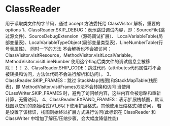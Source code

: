 # ClassReader
用于读取类文件的字节码，通过 accept 方法委托给 ClassVisitor 解析，重要的 options
1、ClassReader.SKIP_DEBUG：表示跳过调试内容，即：SourceFile(跳过源文件)、SourceDebugExtension（源码调试扩展）、
LocalVariableTable(局部变量表)、LocalVariableTypeObject(局部变量类型表)、LineNumberTable(行号表属性)、
同时一下的方法 不会解析也不会被访问：ClassVisitor.visitResource，MethodVisitor.visitLocalVariable，MethodVisitor.visitLineNumber
使用这个flag后类文件的调试信息会被移除！！！
2、ClassReader.SHIP_CODE：跳过代码（attributes代码属性将不会被转换和访问，方法体代码不会进行解析和访问）。
3、ClassReader.SKIP_FRAMES：跳过 StackMap(栈图)和StackMapTable(栈图表)，即 MethodVisitor.visitFrames方法不会转换和访问
当使用 CLassWriter.SKIP_FRAMES 时，避免了访问帧内容，这些内容会被忽略和重新计算，无需访问。
4、ClassReader.EXPAND_FRAMES：表示扩展栈帧图，默认栈图以它们的原始格式(V1_6以下使用扩展格式。其他使用压缩格式)被访问，
若是设置了该标识，栈图则始终以扩展方式进行访问(此标识在 ClassReader 和 ClassWriter 中增加了解压/压缩步骤，会大幅度降低性能)